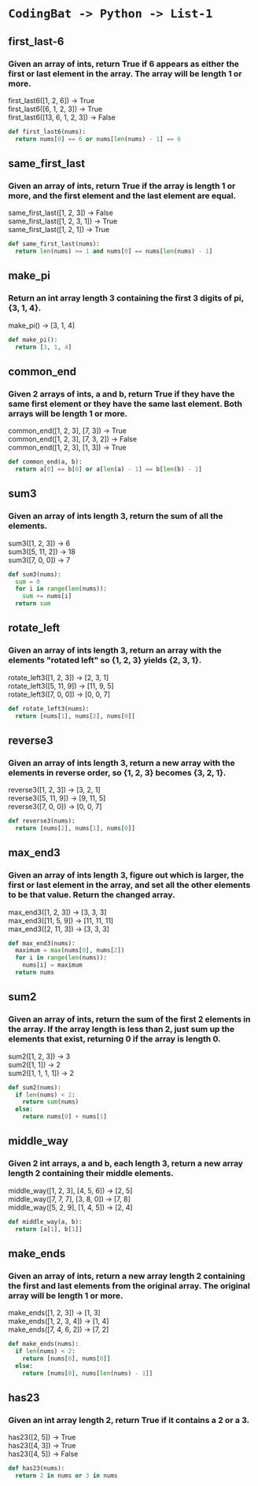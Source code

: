 # `CodingBat -> Python -> List-1`
## first_last-6
### Given an array of ints, return True if 6 appears as either the first or last element in the array. The array will be length 1 or more.

  
first_last6([1, 2, 6]) → True  
first_last6([6, 1, 2, 3]) → True  
first_last6([13, 6, 1, 2, 3]) → False
```python
def first_last6(nums):
  return nums[0] == 6 or nums[len(nums) - 1] == 6
```
## same_first_last
### Given an array of ints, return True if the array is length 1 or more, and the first element and the last element are equal.

  
same_first_last([1, 2, 3]) → False  
same_first_last([1, 2, 3, 1]) → True  
same_first_last([1, 2, 1]) → True
```python
def same_first_last(nums):
  return len(nums) >= 1 and nums[0] == nums[len(nums) - 1]
```
## make_pi
### Return an int array length 3 containing the first 3 digits of pi, {3, 1, 4}.

  
make_pi() → [3, 1, 4]
```python
def make_pi():
  return [3, 1, 4]
```
## common_end
### Given 2 arrays of ints, a and b, return True if they have the same first element or they have the same last element. Both arrays will be length 1 or more.

  
common_end([1, 2, 3], [7, 3]) → True  
common_end([1, 2, 3], [7, 3, 2]) → False  
common_end([1, 2, 3], [1, 3]) → True
```python
def common_end(a, b):
  return a[0] == b[0] or a[len(a) - 1] == b[len(b) - 1]
```
## sum3
### Given an array of ints length 3, return the sum of all the elements.

  
sum3([1, 2, 3]) → 6  
sum3([5, 11, 2]) → 18  
sum3([7, 0, 0]) → 7
```python
def sum3(nums):
  sum = 0
  for i in range(len(nums)):
    sum += nums[i]
  return sum
```
## rotate_left
### Given an array of ints length 3, return an array with the elements "rotated left" so {1, 2, 3} yields {2, 3, 1}.

  
rotate_left3([1, 2, 3]) → [2, 3, 1]  
rotate_left3([5, 11, 9]) → [11, 9, 5]  
rotate_left3([7, 0, 0]) → [0, 0, 7]
```python
def rotate_left3(nums):
  return [nums[1], nums[2], nums[0]]
```
## reverse3
### Given an array of ints length 3, return a new array with the elements in reverse order, so {1, 2, 3} becomes {3, 2, 1}.

  
reverse3([1, 2, 3]) → [3, 2, 1]  
reverse3([5, 11, 9]) → [9, 11, 5]  
reverse3([7, 0, 0]) → [0, 0, 7]
```python
def reverse3(nums):
  return [nums[2], nums[1], nums[0]]
```
## max_end3
### Given an array of ints length 3, figure out which is larger, the first or last element in the array, and set all the other elements to be that value. Return the changed array.

  
max_end3([1, 2, 3]) → [3, 3, 3]  
max_end3([11, 5, 9]) → [11, 11, 11]  
max_end3([2, 11, 3]) → [3, 3, 3]
```python
def max_end3(nums):
  maximum = max(nums[0], nums[2])
  for i in range(len(nums)):
    nums[i] = maximum
  return nums
```
## sum2
### Given an array of ints, return the sum of the first 2 elements in the array. If the array length is less than 2, just sum up the elements that exist, returning 0 if the array is length 0.

  
sum2([1, 2, 3]) → 3  
sum2([1, 1]) → 2  
sum2([1, 1, 1, 1]) → 2

```python
def sum2(nums):
  if len(nums) < 2:
    return sum(nums)
  else:
    return nums[0] + nums[1]
```

## middle_way
### Given 2 int arrays, a and b, each length 3, return a new array length 2 containing their middle elements.

  
middle_way([1, 2, 3], [4, 5, 6]) → [2, 5]  
middle_way([7, 7, 7], [3, 8, 0]) → [7, 8]  
middle_way([5, 2, 9], [1, 4, 5]) → [2, 4]
```python
def middle_way(a, b):
  return [a[1], b[1]]
```

## make_ends
### Given an array of ints, return a new array length 2 containing the first and last elements from the original array. The original array will be length 1 or more.

  
make_ends([1, 2, 3]) → [1, 3]  
make_ends([1, 2, 3, 4]) → [1, 4]  
make_ends([7, 4, 6, 2]) → [7, 2]
```python
def make_ends(nums):
  if len(nums) < 2:
    return [nums[0], nums[0]]
  else:
    return [nums[0], nums[len(nums) - 1]]
```

## has23
### Given an int array length 2, return True if it contains a 2 or a 3.

  
has23([2, 5]) → True  
has23([4, 3]) → True  
has23([4, 5]) → False
```python
def has23(nums):
  return 2 in nums or 3 in nums
```
